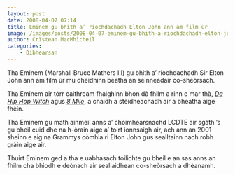 ```yaml
---
layout: post
date: 2008-04-07 07:14
title: Eminem gu bhith a’ riochdachadh Elton John ann am film ùr
image: /images/posts/2008-04-07-eminem-gu-bhith-a-riochdachadh-elton-john-ann-am-film-ur.webp
author: Crìstean MacMhìcheil
categories:
    - Dibhearsan
---
```


Tha Eminem (Marshall Bruce Mathers III) gu bhith a’ riochdachadh Sir Elton John ann am film ùr mu dheidhinn beatha an seinneadair co-sheòrsach.

Tha Eminem air tòrr caithream fhaighinn bhon dà fhilm a rinn e mar thà, [*Da Hip Hop Witch*](http://www.imdb.com/title/tt0245943/ "Da Hip Hop Witch air IMDB") agus [*8 Mile*](http://www.imdb.com/title/tt0298203/ "8 Mile air IMDB"), a chaidh a stèidheachadh air a bheatha aige fhèin.

Tha Eminem gu math ainmeil anns a’ choimhearsnachd LCDTE air sgàth ’s gu bheil cuid dhe na h-òrain aige a’ toirt ionnsaigh air, ach ann an 2001 sheinn e aig na Grammys còmhla ri Elton John gus sealltainn nach robh gràin aige air.

Thuirt Eminem ged a tha e uabhasach toilichte gu bheil e an sas anns an fhilm cha bhiodh e deònach air seallaidhean co-sheòrsach a dhèanamh.

